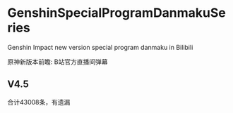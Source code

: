 # GenshinSpecialProgramDanmakuSeries
Genshin Impact new version special program danmaku in Bilibili 

原神新版本前瞻: B站官方直播间弹幕

## V4.5
合计43008条，有遗漏
